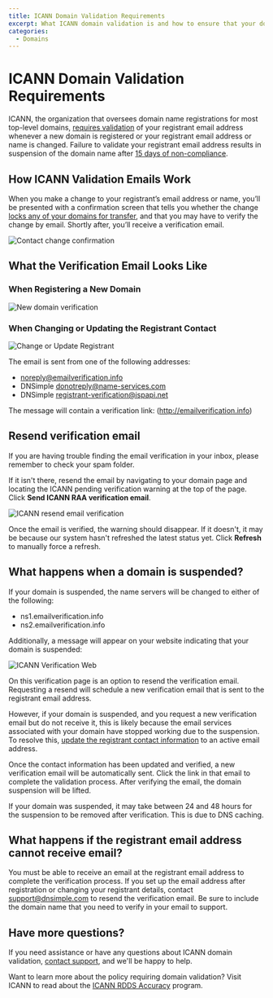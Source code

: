 ```yaml
---
title: ICANN Domain Validation Requirements
excerpt: What ICANN domain validation is and how to ensure that your domain name is not suspended by ICANN due to non-validation.
categories:
  - Domains
---
```


# ICANN Domain Validation Requirements

ICANN, the organization that oversees domain name registrations for most top-level domains, [requires validation](https://www.icann.org/resources/pages/contact-verification-2013-05-03-en) of your registrant email address whenever a new domain is registered or your registrant email address or name is changed. Failure to validate your registrant email address results in suspension of the domain name after [15 days of non-compliance](https://kb.centralnicreseller.com/domains/icann/contact-verification/frequently-asked-questions).

## How ICANN Validation Emails Work

When you make a change to your registrant’s email address or name, you’ll be presented with a confirmation screen that tells you whether the change [locks any of your domains for transfer](/articles/icann-60-day-lock-registrant-change/), and that you may have to verify the change by email. Shortly after, you’ll receive a verification email.

![Contact change confirmation](/files/contact-change.png)

## What the Verification Email Looks Like

### When Registering a New Domain

![New domain verification]()

### When Changing or Updating  the Registrant Contact

![Change or Update Registrant]()

The email is sent from one of the following addresses:
- <noreply@emailverification.info>
- DNSimple <donotreply@name-services.com>
- DNSimple <registrant-verification@ispapi.net>

The message will contain a verification link: (http://emailverification.info)

## Resend verification email

If you are having trouble finding the email verification in your inbox, please remember to check your spam folder.

If it isn't there, resend the email by navigating to your domain page and locating the ICANN pending verification warning at the top of the page. Click **Send ICANN RAA verification email**.

![ICANN resend email verification](/files/raa-resend-email-verification.png)

Once the email is verified, the warning should disappear. If it doesn't, it may be because our system hasn't refreshed the latest status yet. Click **Refresh** to manually force a refresh.

## What happens when a domain is suspended?

If your domain is suspended, the name servers will be changed to either of the following:

- ns1.emailverification.info
- ns2.emailverification.info

Additionally, a message will appear on your website indicating that your domain is suspended:

![ICANN Verification Web](/files/icann-verification-web.png)

On this verification page is an option to resend the verification email. Requesting a resend will schedule a new verification email that is sent to the registrant email address.

However, if your domain is suspended, and you request a new verification email but do not receive it, this is likely because the email services associated with your domain have stopped working due to the suspension. To resolve this, [update the registrant contact information](/articles/changing-domain-contact/) to an active email address.

Once the contact information has been updated and verified, a new verification email will be automatically sent. Click the link in that email to complete the validation process. After verifying the email, the domain suspension will be lifted.

<note>
If your domain was suspended, it may take between 24 and 48 hours for the suspension to be removed after verification. This is due to DNS caching.
</note>

## What happens if the registrant email address cannot receive email?

You must be able to receive an email at the registrant email address to complete the verification process. If you set up the email address after registration or changing your registrant details, contact support@dnsimple.com to resend the verification email. Be sure to include the domain name that you need to verify in your email to support.

## Have more questions?

If you need assistance or have any questions about ICANN domain validation, [contact support](https://dnsimple.com/contact), and we'll be happy to help.

Want to learn more about the policy requiring domain validation? Visit ICANN to read about the [ICANN RDDS Accuracy](https://itp.cdn.icann.org/en/files/accredited-registrars/registrar-accreditation-agreement-21jan24-en.htm#rdds-accuracy) program.
